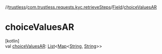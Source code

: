 //[trustless](../../../index.md)/[com.trustless.requests.kyc.retrieveSteps](../index.md)/[Field](index.md)/[choiceValuesAR](choice-values-a-r.md)

# choiceValuesAR

[kotlin]\
val [choiceValuesAR](choice-values-a-r.md): [List](https://kotlinlang.org/api/latest/jvm/stdlib/kotlin.collections/-list/index.html)&lt;[Map](https://kotlinlang.org/api/latest/jvm/stdlib/kotlin.collections/-map/index.html)&lt;[String](https://kotlinlang.org/api/latest/jvm/stdlib/kotlin/-string/index.html), [String](https://kotlinlang.org/api/latest/jvm/stdlib/kotlin/-string/index.html)&gt;&gt;
